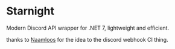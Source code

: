 # Starnight

Modern Discord API wrapper for .NET 7, lightweight and efficient.

thanks to [Naamloos](https://github.com/Naamloos) for the idea to the discord webhook CI thing.
